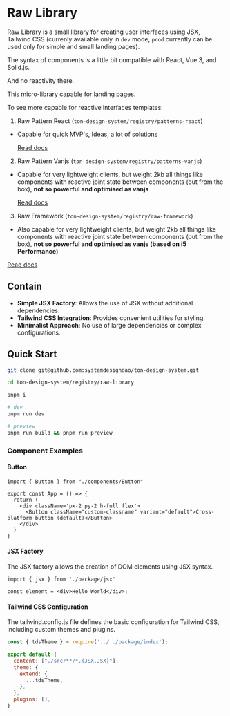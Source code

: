 # Raw Library

Raw Library is a small library for creating user interfaces using JSX, Tailwind CSS (сurrenly available only in `dev` mode, `prod` currently can be used only for simple and small landing pages).

The syntax of components is a little bit compatible with React, Vue 3, and Solid.js.

And no reactivity there.

This micro-library capable for landing pages.

To see more capable for reactive interfaces templates:

1. Raw Pattern React (`ton-design-system/registry/patterns-react`)
  - Capable for quick MVP's, Ideas, a lot of solutions

    [Read docs](https://github.com/systemdesigndao/ton-design-system/blob/master/registry/patterns-react/README.md#contain)

2. Raw Pattern Vanjs (`ton-design-system/registry/patterns-vanjs`)
  - Capable for very lightweight clients, but weight 2kb all things like components with reactive joint state between components (out from the box), **not so powerful and optimised as vanjs**

    [Read docs](https://github.com/systemdesigndao/ton-design-system/blob/master/registry/patterns-vanjs/README.md#contain)

3. Raw Framework (`ton-design-system/registry/raw-framework`)
  - Also capable for very lightweight clients, but weight 2kb all things like components with reactive joint state between components (out from the box), **not so powerful and optimised as vanjs (based on i5 Performance)**

  [Read docs](https://github.com/systemdesigndao/ton-design-system/blob/master/registry/raw-framework/README.md#contain)

## Contain

- **Simple JSX Factory**: Allows the use of JSX without additional dependencies.
- **Tailwind CSS Integration**: Provides convenient utilities for styling.
- **Minimalist Approach**: No use of large dependencies or complex configurations.

## Quick Start

```bash
git clone git@github.com:systemdesigndao/ton-design-system.git

cd ton-design-system/registry/raw-library

pnpm i

# dev
pnpm run dev

# preview
pnpm run build && pnpm run preview 
```

### Component Examples

#### Button
```JSX
import { Button } from "./components/Button"

export const App = () => {
  return (
    <div className='px-2 py-2 h-full flex'>
      <Button className="custom-classname" variant="default">Cross-platform button (default)</Button>
    </div>
  )
}
```

#### JSX Factory

The JSX factory allows the creation of DOM elements using JSX syntax.

```JSX
import { jsx } from './package/jsx'

const element = <div>Hello World</div>;
```

#### Tailwind CSS Configuration
The tailwind.config.js file defines the basic configuration for Tailwind CSS, including custom themes and plugins.

```js
const { tdsTheme } = require('../../package/index');

export default {
  content: ["./src/**/*.{JSX,JSX}"],
  theme: {
    extend: {
      ...tdsTheme,
    },
  },
  plugins: [],
}
```